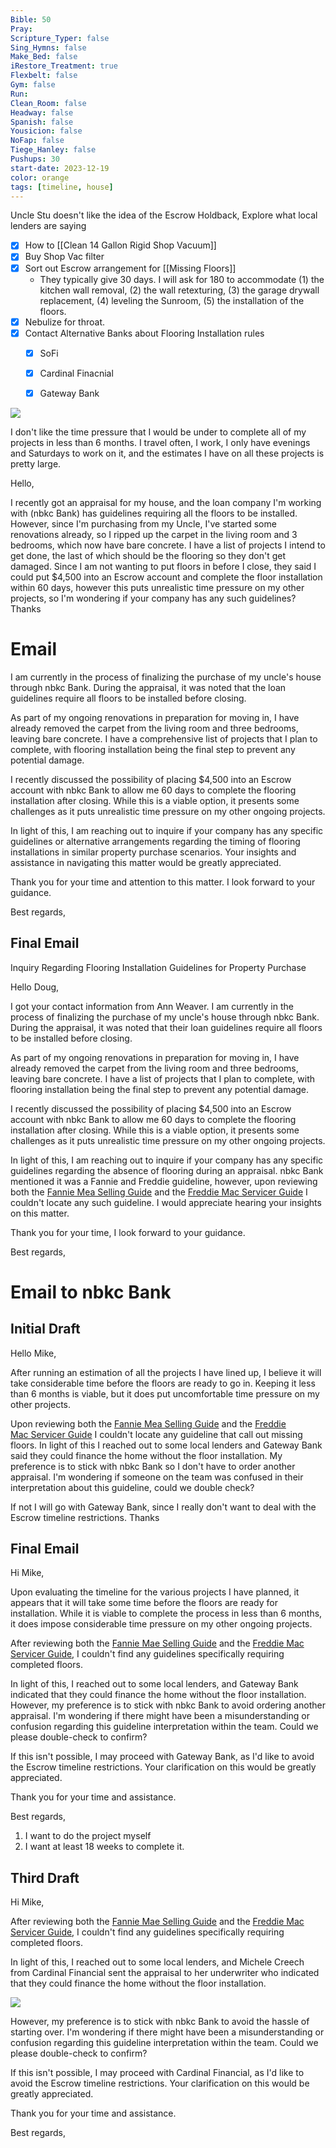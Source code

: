 ```yaml
---
Bible: 50
Pray: 
Scripture_Typer: false
Sing_Hymns: false
Make_Bed: false
iRestore_Treatment: true
Flexbelt: false
Gym: false
Run: 
Clean_Room: false
Headway: false
Spanish: false
Yousicion: false
NoFap: false
Tiege_Hanley: false
Pushups: 30
start-date: 2023-12-19
color: orange
tags: [timeline, house]
---
```

<span 
	  class='ob-timelines' 
	  data-title='Escrow Holdback Approved' >
	  Uncle Stu doesn't like the idea of the Escrow Holdback, Explore what local lenders are saying
</span>
- [x] How to [[Clean 14 Gallon Rigid Shop Vacuum]]
- [x] Buy Shop Vac filter
- [x] Sort out Escrow arrangement for [[Missing Floors]]
	- They typically give 30 days. I will ask for 180 to accommodate (1) the kitchen wall removal, (2) the wall retexturing, (3) the garage drywall replacement, (4) leveling the Sunroom, (5) the installation of the floors.
- [x] Nebulize for throat.
- [x] Contact Alternative Banks about Flooring Installation rules
	- [x] SoFi
	- [x] Cardinal Finacnial
	- [x] Gateway Bank


![](https://i.imgur.com/7m5m8BM.png)




I don't like the time pressure that I would be under to complete all of my projects in less than 6 months. I travel often, I work, I only have evenings and Saturdays to work on it, and the estimates I have on all these projects is pretty large. 

Hello,

I recently got an appraisal for my house, and the loan company I'm working with (nbkc Bank) has guidelines requiring all the floors to be installed. However, since I'm purchasing from my Uncle, I've started some renovations already, so I ripped up the carpet in the living room and 3 bedrooms, which now have bare concrete. I have a list of projects I intend to get done, the last of which should be the flooring so they don't get damaged. Since I am not wanting to put floors in before I close, they said I could put $4,500 into an Escrow account and complete the floor installation within 60 days, however this puts unrealistic time pressure on my other projects, so I'm wondering if your company has any such guidelines? Thanks

# Email

I am currently in the process of finalizing the purchase of my uncle's house through nbkc Bank. During the appraisal, it was noted that the loan guidelines require all floors to be installed before closing.

As part of my ongoing renovations in preparation for moving in, I have already removed the carpet from the living room and three bedrooms, leaving bare concrete. I have a comprehensive list of projects that I plan to complete, with flooring installation being the final step to prevent any potential damage.

I recently discussed the possibility of placing $4,500 into an Escrow account with nbkc Bank to allow me 60 days to complete the flooring installation after closing. While this is a viable option, it presents some challenges as it puts unrealistic time pressure on my other ongoing projects.

In light of this, I am reaching out to inquire if your company has any specific guidelines or alternative arrangements regarding the timing of flooring installations in similar property purchase scenarios. Your insights and assistance in navigating this matter would be greatly appreciated.

Thank you for your time and attention to this matter. I look forward to your guidance.

Best regards,

## Final Email

Inquiry Regarding Flooring Installation Guidelines for Property Purchase

Hello Doug,

I got your contact information from Ann Weaver. I am currently in the process of finalizing the purchase of my uncle's house through nbkc Bank. During the appraisal, it was noted that their loan guidelines require all floors to be installed before closing.  

As part of my ongoing renovations in preparation for moving in, I have already removed the carpet from the living room and three bedrooms, leaving bare concrete. I have a list of projects that I plan to complete, with flooring installation being the final step to prevent any potential damage.  

I recently discussed the possibility of placing $4,500 into an Escrow account with nbkc Bank to allow me 60 days to complete the flooring installation after closing. While this is a viable option, it presents some challenges as it puts unrealistic time pressure on my other ongoing projects.  

In light of this, I am reaching out to inquire if your company has any specific guidelines regarding the absence of flooring during an appraisal. nbkc Bank mentioned it was a Fannie and Freddie guideline, however, upon reviewing both the [Fannie Mea Selling Guide](https://selling-guide.fanniemae.com/Selling-Guide/Origination-through-Closing/Subpart-B4-Underwriting-Property/Chapter-B4-1-Property-Assessment-and-Valuation/Section-B4-1-2-Documentation-Standards/1032991871/B4-1-2-05-Requirements-for-Verifying-Completion-and-Postponed-Improvements-03-01-2023.htm) and the [Freddie Mac Servicer Guide](https://guide.freddiemac.com/app/guide/section/5605.5) I couldn't locate any such guideline. I would appreciate hearing your insights on this matter.  

Thank you for your time, I look forward to your guidance.  

Best regards,

# Email to nbkc Bank

## Initial Draft

Hello Mike,

After running an estimation of all the projects I have lined up, I believe it will take considerable time before the floors are ready to go in. Keeping it less than 6 months is viable, but it does put uncomfortable time pressure on my other projects.

Upon reviewing both the [Fannie Mea Selling Guide](https://selling-guide.fanniemae.com/Selling-Guide/Origination-through-Closing/Subpart-B4-Underwriting-Property/Chapter-B4-1-Property-Assessment-and-Valuation/Section-B4-1-2-Documentation-Standards/1032991871/B4-1-2-05-Requirements-for-Verifying-Completion-and-Postponed-Improvements-03-01-2023.htm) and the [Freddie Mac Servicer Guide](https://guide.freddiemac.com/app/guide/section/5605.5) I couldn't locate any guideline that call out missing floors. In light of this I reached out to some local lenders and Gateway Bank said they could finance the home without the floor installation. My preference is to stick with nbkc Bank so I don't have to order another appraisal. I'm wondering if someone on the team was confused in their interpretation about this guideline, could we double check?

If not I will go with Gateway Bank, since I really don't want to deal with the Escrow timeline restrictions. Thanks

## Final Email

Hi Mike,

Upon evaluating the timeline for the various projects I have planned, it appears that it will take some time before the floors are ready for installation. While it is viable to complete the process in less than 6 months, it does impose considerable time pressure on my other ongoing projects.

After reviewing both the [Fannie Mae Selling Guide](https://selling-guide.fanniemae.com/Selling-Guide/Origination-through-Closing/Subpart-B4-Underwriting-Property/Chapter-B4-1-Property-Assessment-and-Valuation/Section-B4-1-2-Documentation-Standards/1032991871/B4-1-2-05-Requirements-for-Verifying-Completion-and-Postponed-Improvements-03-01-2023.htm) and the [Freddie Mac Servicer Guide](https://guide.freddiemac.com/app/guide/section/5605.5), I couldn't find any guidelines specifically requiring completed floors.

In light of this, I reached out to some local lenders, and Gateway Bank indicated that they could finance the home without the floor installation. However, my preference is to stick with nbkc Bank to avoid ordering another appraisal. I'm wondering if there might have been a misunderstanding or confusion regarding this guideline interpretation within the team. Could we please double-check to confirm?

If this isn't possible, I may proceed with Gateway Bank, as I'd like to avoid the Escrow timeline restrictions. Your clarification on this would be greatly appreciated.

Thank you for your time and assistance.

Best regards,

1. I want to do the project myself
2. I want at least 18 weeks to complete it.
## Third Draft

Hi Mike,

After reviewing both the [Fannie Mae Selling Guide](https://selling-guide.fanniemae.com/Selling-Guide/Origination-through-Closing/Subpart-B4-Underwriting-Property/Chapter-B4-1-Property-Assessment-and-Valuation/Section-B4-1-2-Documentation-Standards/1032991871/B4-1-2-05-Requirements-for-Verifying-Completion-and-Postponed-Improvements-03-01-2023.htm) and the [Freddie Mac Servicer Guide](https://guide.freddiemac.com/app/guide/section/5605.5), I couldn't find any guidelines specifically requiring completed floors.

In light of this, I reached out to some local lenders, and Michele Creech from Cardinal Financial sent the appraisal to her underwriter who indicated that they could finance the home without the floor installation.

![](https://i.imgur.com/DDrcz74.png)

However, my preference is to stick with nbkc Bank to avoid the hassle of starting over. I'm wondering if there might have been a misunderstanding or confusion regarding this guideline interpretation within the team. Could we please double-check to confirm?

If this isn't possible, I may proceed with Cardinal Financial, as I'd like to avoid the Escrow timeline restrictions. Your clarification on this would be greatly appreciated.

Thank you for your time and assistance.

Best regards,
